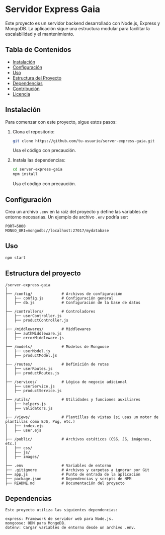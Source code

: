 # Servidor Express Gaia

Este proyecto es un servidor backend desarrollado con Node.js, Express y MongoDB. La aplicación sigue una estructura modular para facilitar la escalabilidad y el mantenimiento.

## Tabla de Contenidos
- [Instalación](#instalación)
- [Configuración](#configuración)
- [Uso](#uso)
- [Estructura del Proyecto](#estructura-del-proyecto)
- [Dependencias](#dependencias)
- [Contribución](#contribución)
- [Licencia](#licencia)

## Instalación
Para comenzar con este proyecto, sigue estos pasos:

1. Clona el repositorio:
    ```bash
    git clone https://github.com/tu-usuario/server-express-gaia.git
    ```
   Usa el código con precaución.

2. Instala las dependencias:
    ```bash
    cd server-express-gaia
    npm install
    ```
   Usa el código con precaución.

## Configuración
Crea un archivo `.env` en la raíz del proyecto y define las variables de entorno necesarias. Un ejemplo de archivo `.env` podría ser:

```plaintext
PORT=5000
MONGO_URI=mongodb://localhost:27017/mydatabase
 ``` 
## Uso
 ```bash
 npm start
 ```

## Estructura del proyecto
```plaintext
/server-express-gaia
│
├── /config/             # Archivos de configuración
│   ├── config.js        # Configuración general
│   ├── db.js            # Configuración de la base de datos
│
├── /controllers/        # Controladores
│   ├── userController.js
│   ├── productController.js
│
├── /middlewares/        # Middlewares
│   ├── authMiddleware.js
│   ├── errorMiddleware.js
│
├── /models/             # Modelos de Mongoose
│   ├── userModel.js
│   ├── productModel.js
│
├── /routes/             # Definición de rutas
│   ├── userRoutes.js
│   ├── productRoutes.js
│
├── /services/           # Lógica de negocio adicional
│   ├── userService.js
│   ├── productService.js
│
├── /utils/              # Utilidades y funciones auxiliares
│   ├── helpers.js
│   ├── validators.js
│
├── /views/              # Plantillas de vistas (si usas un motor de plantillas como EJS, Pug, etc.)
│   ├── index.ejs
│   ├── user.ejs
│
├── /public/             # Archivos estáticos (CSS, JS, imágenes, etc.)
│   ├── css/
│   ├── js/
│   ├── images/
│
├── .env                 # Variables de entorno
├── .gitignore           # Archivos y carpetas a ignorar por Git
├── app.js               # Punto de entrada de la aplicación
├── package.json         # Dependencias y scripts de NPM
├── README.md            # Documentación del proyecto
 ```

## Dependencias
```plaintext
Este proyecto utiliza las siguientes dependencias:

express: Framework de servidor web para Node.js.
mongoose: ODM para MongoDB.
dotenv: Cargar variables de entorno desde un archivo .env.

```